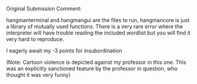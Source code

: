 Original Submission Comment:

hangmanterminal and hangmangui are the files to run, hangmancore is
just a library of mutually used functions. There is a very rare error
where the interpreter will have trouble reading the included wordlist
but you will find it very hard to reproduce.

I eagerly await my -3 points for insubordination


(Note: Cartoon violence is depicted against my professor in this one. This
was an explicitly sanctioned feature by the professor in question,
who thought it was very funny)